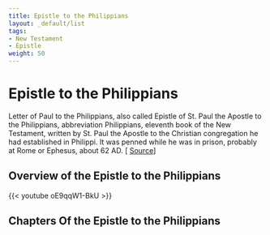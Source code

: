 ```yaml
---
title: Epistle to the Philippians
layout: _default/list
tags:
- New Testament
- Epistle
weight: 50
---
```

# Epistle to the Philippians

Letter of Paul to the Philippians, also called Epistle of St. Paul the Apostle to the Philippians, abbreviation Philippians, eleventh book of the New Testament, written by St. Paul the Apostle to the Christian congregation he had established in Philippi. It was penned while he was in prison, probably at Rome or Ephesus, about 62 AD. [ [Source](https://www.britannica.com/topic/Letter-of-Paul-to-the-Philippians)]

## Overview of the Epistle to the Philippians
{{< youtube oE9qqW1-BkU >}}

## Chapters Of the Epistle to the Philippians


